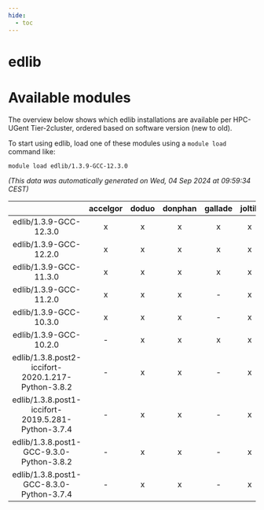 ```yaml
---
hide:
  - toc
---
```


edlib
=====

# Available modules


The overview below shows which edlib installations are available per HPC-UGent Tier-2cluster, ordered based on software version (new to old).

To start using edlib, load one of these modules using a `module load` command like:

```shell
module load edlib/1.3.9-GCC-12.3.0
```

*(This data was automatically generated on Wed, 04 Sep 2024 at 09:59:34 CEST)*  

| |accelgor|doduo|donphan|gallade|joltik|shinx|skitty|
| :---: | :---: | :---: | :---: | :---: | :---: | :---: | :---: |
|edlib/1.3.9-GCC-12.3.0|x|x|x|x|x|x|x|
|edlib/1.3.9-GCC-12.2.0|x|x|x|x|x|x|x|
|edlib/1.3.9-GCC-11.3.0|x|x|x|x|x|-|x|
|edlib/1.3.9-GCC-11.2.0|x|x|x|-|x|-|x|
|edlib/1.3.9-GCC-10.3.0|x|x|x|-|x|-|x|
|edlib/1.3.9-GCC-10.2.0|-|x|x|x|x|-|x|
|edlib/1.3.8.post2-iccifort-2020.1.217-Python-3.8.2|-|x|x|-|x|-|-|
|edlib/1.3.8.post1-iccifort-2019.5.281-Python-3.7.4|-|x|x|-|x|-|-|
|edlib/1.3.8.post1-GCC-9.3.0-Python-3.8.2|-|x|x|-|x|-|x|
|edlib/1.3.8.post1-GCC-8.3.0-Python-3.7.4|-|x|x|-|x|-|x|

